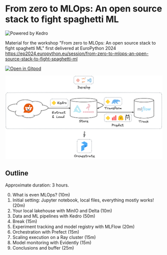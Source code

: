# From zero to MLOps: An open source stack to fight spaghetti ML

![Powered by Kedro](https://img.shields.io/badge/powered_by-kedro-ffc900?logo=kedro)

Material for the workshop "From zero to MLOps: An open source stack to fight spaghetti ML"
first delivered at EuroPython 2024 https://ep2024.europython.eu/session/from-zero-to-mlops-an-open-source-stack-to-fight-spaghetti-ml

[![Open in Gitpod](https://gitpod.io/button/open-in-gitpod.svg)](https://gitpod.io/#https://github.com/astrojuanlu/workshop-from-zero-to-mlops/)

![Open source MLOps stack](img/kedro-mlops.png)

## Outline

Approximate duration: 3 hours.

0. What is even MLOps? (10m)
1. Initial setting: Jupyter notebook, local files, everything mostly works! (20m)
2. Your local lakehouse with MinIO and Delta (10m)
3. Data and ML pipelines with Kedro (50m)
4. Break (15m)
5. Experiment tracking and model registry with MLFlow (20m)
6. Orchestration with Prefect (15m)
7. Scaling execution on a Ray cluster (15m)
8. Model monitoring with Evidently (15m)
9. Conclusions and buffer (25m)
